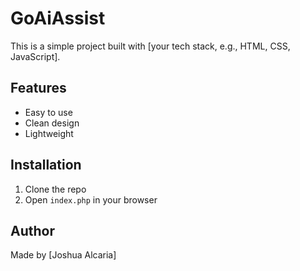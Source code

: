 # GoAiAssist

This is a simple project built with [your tech stack, e.g., HTML, CSS, JavaScript].

## Features
- Easy to use
- Clean design
- Lightweight

## Installation
1. Clone the repo
2. Open `index.php` in your browser

## Author
Made by [Joshua Alcaria]
